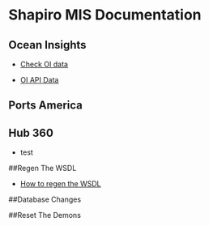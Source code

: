 # Shapiro MIS Documentation

## Ocean Insights

* [Check OI data](https://shapiro360.shapiro.com/index.php/run-app?app=ocean-insights-request-mbl)

* [OI API Data](https://shapiro360.shapiro.com/index.php/run-app?app=ocean-insights-request-mbl)


## Ports America




## Hub 360
* test

##Regen The WSDL

* [How to regen the WSDL](regenwsdl)


##Database Changes



##Reset The Demons
